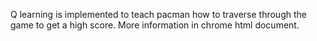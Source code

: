 Q learning is implemented to teach pacman how to traverse through the game to get a high score.
More information in chrome html document.
